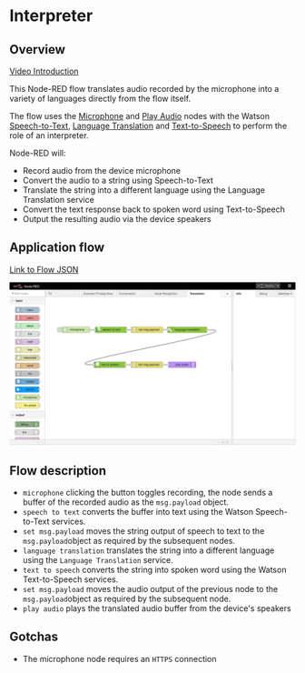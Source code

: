 # Interpreter

## Overview

[Video Introduction](https://www.youtube.com/watch?v=uI-kBSnyvuQ&feature=youtu.be)

This Node-RED flow translates audio recorded by the microphone into a variety of languages directly from the flow itself.

The flow uses the <a href="">Microphone</a> and <a href="https://github.com/lorentzlasson/node-red-contrib-play-audio">Play Audio</a> nodes with the Watson <a href="https://github.com/watson-developer-cloud/node-red-node-watson/tree/master/services/speech_to_text">Speech-to-Text</a>, <a href="https://github.com/watson-developer-cloud/node-red-node-watson/tree/master/services/language_translation">Language Translation</a> and <a href="https://github.com/watson-developer-cloud/node-red-node-watson/tree/master/services/text_to_speech">Text-to-Speech</a> to perform the role of an interpreter.


Node-RED will:
* Record audio from the device microphone
* Convert the audio to a string using Speech-to-Text
* Translate the string into a different language using the Language Translation service
* Convert the text response back to spoken word using Text-to-Speech
* Output the resulting audio via the device speakers


## Application flow
[Link to Flow JSON](./interpreter.json)

![interpreter flow](./interpreter.png)


## Flow description


* `microphone` clicking the button toggles recording, the node sends a buffer of the recorded audio as the `msg.payload` object.
* `speech to text` converts the buffer into text using the Watson Speech-to-Text services.
* `set msg.payload` moves the string output of speech to text to the `msg.payload`object as required by the subsequent nodes.
* `language translation` translates the string into a different language using the `Language Translation` service.
* `text to speech` converts the string into spoken word using the Watson Text-to-Speech services.
* `set msg.payload` moves the audio output of the previous node to the `msg.payload`object as required by the subsequent node.
* `play audio` plays the translated audio buffer from the device's speakers


## Gotchas

* The microphone node requires an `HTTPS` connection
